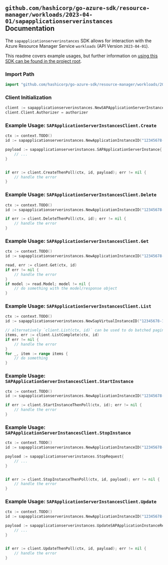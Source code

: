 
## `github.com/hashicorp/go-azure-sdk/resource-manager/workloads/2023-04-01/sapapplicationserverinstances` Documentation

The `sapapplicationserverinstances` SDK allows for interaction with the Azure Resource Manager Service `workloads` (API Version `2023-04-01`).

This readme covers example usages, but further information on [using this SDK can be found in the project root](https://github.com/hashicorp/go-azure-sdk/tree/main/docs).

### Import Path

```go
import "github.com/hashicorp/go-azure-sdk/resource-manager/workloads/2023-04-01/sapapplicationserverinstances"
```


### Client Initialization

```go
client := sapapplicationserverinstances.NewSAPApplicationServerInstancesClientWithBaseURI("https://management.azure.com")
client.Client.Authorizer = authorizer
```


### Example Usage: `SAPApplicationServerInstancesClient.Create`

```go
ctx := context.TODO()
id := sapapplicationserverinstances.NewApplicationInstanceID("12345678-1234-9876-4563-123456789012", "example-resource-group", "sapVirtualInstanceValue", "applicationInstanceValue")

payload := sapapplicationserverinstances.SAPApplicationServerInstance{
	// ...
}


if err := client.CreateThenPoll(ctx, id, payload); err != nil {
	// handle the error
}
```


### Example Usage: `SAPApplicationServerInstancesClient.Delete`

```go
ctx := context.TODO()
id := sapapplicationserverinstances.NewApplicationInstanceID("12345678-1234-9876-4563-123456789012", "example-resource-group", "sapVirtualInstanceValue", "applicationInstanceValue")

if err := client.DeleteThenPoll(ctx, id); err != nil {
	// handle the error
}
```


### Example Usage: `SAPApplicationServerInstancesClient.Get`

```go
ctx := context.TODO()
id := sapapplicationserverinstances.NewApplicationInstanceID("12345678-1234-9876-4563-123456789012", "example-resource-group", "sapVirtualInstanceValue", "applicationInstanceValue")

read, err := client.Get(ctx, id)
if err != nil {
	// handle the error
}
if model := read.Model; model != nil {
	// do something with the model/response object
}
```


### Example Usage: `SAPApplicationServerInstancesClient.List`

```go
ctx := context.TODO()
id := sapapplicationserverinstances.NewSapVirtualInstanceID("12345678-1234-9876-4563-123456789012", "example-resource-group", "sapVirtualInstanceValue")

// alternatively `client.List(ctx, id)` can be used to do batched pagination
items, err := client.ListComplete(ctx, id)
if err != nil {
	// handle the error
}
for _, item := range items {
	// do something
}
```


### Example Usage: `SAPApplicationServerInstancesClient.StartInstance`

```go
ctx := context.TODO()
id := sapapplicationserverinstances.NewApplicationInstanceID("12345678-1234-9876-4563-123456789012", "example-resource-group", "sapVirtualInstanceValue", "applicationInstanceValue")

if err := client.StartInstanceThenPoll(ctx, id); err != nil {
	// handle the error
}
```


### Example Usage: `SAPApplicationServerInstancesClient.StopInstance`

```go
ctx := context.TODO()
id := sapapplicationserverinstances.NewApplicationInstanceID("12345678-1234-9876-4563-123456789012", "example-resource-group", "sapVirtualInstanceValue", "applicationInstanceValue")

payload := sapapplicationserverinstances.StopRequest{
	// ...
}


if err := client.StopInstanceThenPoll(ctx, id, payload); err != nil {
	// handle the error
}
```


### Example Usage: `SAPApplicationServerInstancesClient.Update`

```go
ctx := context.TODO()
id := sapapplicationserverinstances.NewApplicationInstanceID("12345678-1234-9876-4563-123456789012", "example-resource-group", "sapVirtualInstanceValue", "applicationInstanceValue")

payload := sapapplicationserverinstances.UpdateSAPApplicationInstanceRequest{
	// ...
}


if err := client.UpdateThenPoll(ctx, id, payload); err != nil {
	// handle the error
}
```

